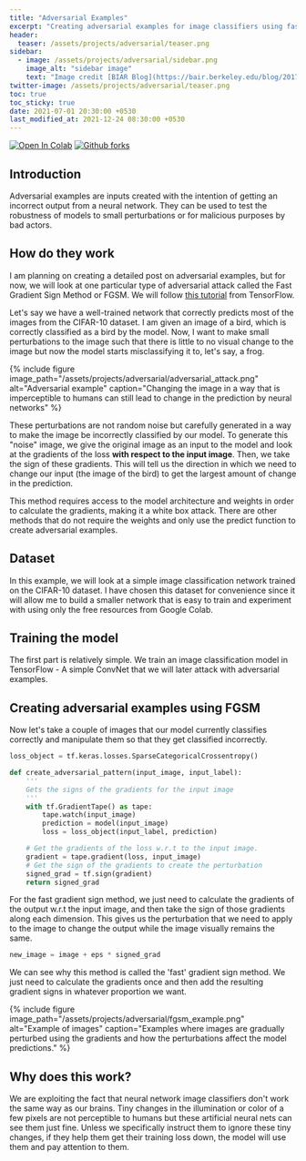 ```yaml
---
title: "Adversarial Examples"
excerpt: "Creating adversarial examples for image classifiers using fast gradient sign method"
header:
  teaser: /assets/projects/adversarial/teaser.png
sidebar:
  - image: /assets/projects/adversarial/sidebar.png
    image_alt: "sidebar image"
    text: "Image credit [BIAR Blog](https://bair.berkeley.edu/blog/2017/12/30/yolo-attack/)"
twitter-image: /assets/projects/adversarial/teaser.png
toc: true
toc_sticky: true
date: 2021-07-01 20:30:00 +0530
last_modified_at: 2021-12-24 08:30:00 +0530
---
```

[![Open In Colab][colab-badge]][colab-notebook] [![Github forks][gh-fork-shield]][github-repo]

## Introduction

Adversarial examples are inputs created with the intention of getting an incorrect output from a neural network.
They can be used to test the robustness of models to small perturbations or for malicious purposes by bad actors.

## How do they work

I am planning on creating a detailed post on adversarial examples, but for now, we will look at one particular type of
adversarial attack called the Fast Gradient Sign Method or FGSM. We will follow [this tutorial][1] from TensorFlow.

Let's say we have a well-trained network that correctly predicts most of the images from the CIFAR-10 dataset.
I am given an image of a bird, which is correctly classified as a bird by the model. Now, I want to make small perturbations
to the image such that there is little to no visual change to the image but now the model starts misclassifying it to, let's
say, a frog.

{% include figure 
image_path="/assets/projects/adversarial/adversarial_attack.png"
alt="Adversarial example" 
caption="Changing the image in a way that is imperceptible to humans can still lead to change in the prediction by neural networks"
 %}

These perturbations are not random noise but carefully generated in a way to make the image be incorrectly classified by our
model. To generate this "noise" image, we give the original image as an input to the model and look at the gradients of the
loss **with respect to the input image**. Then, we take the sign of these gradients. This will tell us the direction in which
we need to change our input (the image of the bird) to get the largest amount of change in the prediction. 

This method requires access to the model architecture and weights in order to calculate the gradients, making it a white
box attack. There are other methods that do not require the weights and only use the predict function to create adversarial
examples.

## Dataset

In this example, we will look at a simple image classification network trained on the CIFAR-10 dataset. I have
chosen this dataset for convenience since it will allow me to build a smaller network that is easy to train and
experiment with using only the free resources from Google Colab.

## Training the model

The first part is relatively simple. We train an image classification model in TensorFlow - A simple ConvNet that we will
later attack with adversarial examples.

## Creating adversarial examples using FGSM

Now let's take a couple of images that our model currently classifies correctly and manipulate them so that they get 
classified incorrectly.

```python
loss_object = tf.keras.losses.SparseCategoricalCrossentropy()

def create_adversarial_pattern(input_image, input_label):
    '''
    Gets the signs of the gradients for the input image
    '''
    with tf.GradientTape() as tape:
        tape.watch(input_image)
        prediction = model(input_image)
        loss = loss_object(input_label, prediction)

    # Get the gradients of the loss w.r.t to the input image.
    gradient = tape.gradient(loss, input_image)
    # Get the sign of the gradients to create the perturbation
    signed_grad = tf.sign(gradient)
    return signed_grad
```
For the fast gradient sign method, we just need to calculate the gradients of the output w.r.t the input image, and then
take the sign of those gradients along each dimension. This gives us the perturbation that we need to apply to the image
to change the output while the image visually remains the same.

```python
new_image = image + eps * signed_grad
```
We can see why this method is called the 'fast' gradient sign method. We just need to calculate the gradients once and then
add the resulting gradient signs in whatever proportion we want.

{% include figure 
image_path="/assets/projects/adversarial/fgsm_example.png"
alt="Example of images" 
caption="Examples where images are gradually perturbed using the gradients and how the perturbations affect the model predictions."
 %}

## Why does this work?

We are exploiting the fact that neural network image classifiers don't work the same way as our brains. Tiny changes in the
illumination or color of a few pixels are not perceptible to humans but these artificial neural nets can see them just fine.
Unless we specifically instruct them to ignore these tiny changes, if they help them get their training loss down, the model
will use them and pay attention to them.


<!-- Links -->
[colab-badge]: <https://colab.research.google.com/assets/colab-badge.svg>
[colab-notebook]: <https://colab.research.google.com/github/kartik727/ml-projects/blob/master/adversarial-examples/Adversarial_examples.ipynb> "Colab notebook"
[gh-fork-shield]: <https://img.shields.io/github/forks/kartik727/ml-projects.svg?style=social&label=Fork&maxAge=2592000>
[github-repo]: <https://github.com/kartik727/ml-projects/tree/master/adversarial-examples> "Github repository"
[1]: <https://www.tensorflow.org/tutorials/generative/adversarial_fgsm> "Adversarial example using FGSM"
[2]: <https://bair.berkeley.edu/blog/2017/12/30/yolo-attack/> "Berkeley Artificial Intelligence Research"
